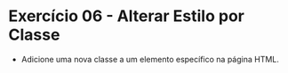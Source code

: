 # Exercício 06 - Alterar Estilo por Classe

- Adicione uma nova classe a um elemento específico na página HTML.
